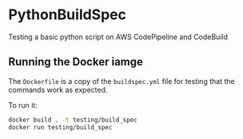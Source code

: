 # PythonBuildSpec

Testing a basic python script on AWS CodePipeline and CodeBuild

## Running the Docker iamge

The `Dockerfile` is a copy of the `buildspec.yml` file for testing that the commands work as expected.

To run it:

```bash
docker build . -t testing/build_spec
docker run testing/build_spec
```